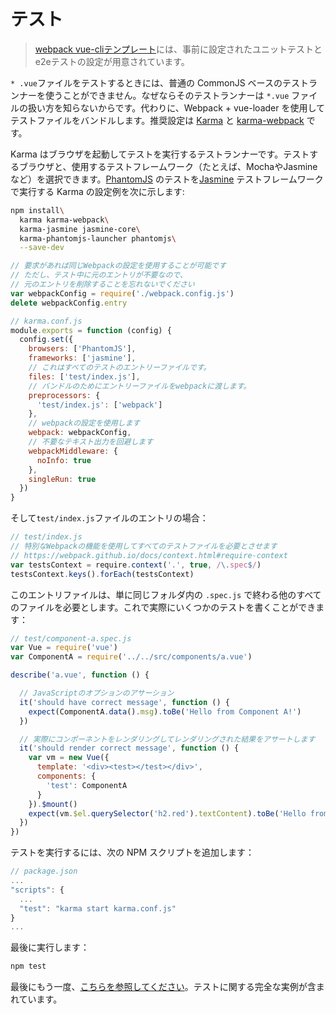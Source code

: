 # テスト

> [webpack vue-cliテンプレート](https://github.com/vuejs-templates/webpack)には、事前に設定されたユニットテストとe2eテストの設定が用意されています。

`* .vue`ファイルをテストするときには、普通の CommonJS ベースのテストランナーを使うことができません。なぜならそのテストランナーは `*.vue` ファイルの扱い方を知らないからです。代わりに、Webpack + vue-loader を使用してテストファイルをバンドルします。推奨設定は [Karma](http://karma-runner.github.io/0.13/index.html) と [karma-webpack](https://github.com/webpack/karma-webpack) です。

Karma はブラウザを起動してテストを実行するテストランナーです。テストするブラウザと、使用するテストフレームワーク（たとえば、MochaやJasmineなど）を選択できます。[PhantomJS](http://phantomjs.org/) のテストを[Jasmine](http://jasmine.github.io/edge/introduction.html) テストフレームワークで実行する Karma の設定例を次に示します:

``` bash
npm install\
  karma karma-webpack\
  karma-jasmine jasmine-core\
  karma-phantomjs-launcher phantomjs\
  --save-dev
```

``` js
// 要求があれば同じWebpackの設定を使用することが可能です
// ただし、テスト中に元のエントリが不要なので、
// 元のエントリを削除することを忘れないでください
var webpackConfig = require('./webpack.config.js')
delete webpackConfig.entry

// karma.conf.js
module.exports = function (config) {
  config.set({
    browsers: ['PhantomJS'],
    frameworks: ['jasmine'],
    // これはすべてのテストのエントリーファイルです。
    files: ['test/index.js'],
    // バンドルのためにエントリーファイルをwebpackに渡します。
    preprocessors: {
      'test/index.js': ['webpack']
    },
    // webpackの設定を使用します
    webpack: webpackConfig,
    // 不要なテキスト出力を回避します
    webpackMiddleware: {
      noInfo: true
    },
    singleRun: true
  })
}
```

そして`test/index.js`ファイルのエントリの場合：

``` js
// test/index.js
// 特別なWebpackの機能を使用してすべてのテストファイルを必要とさせます
// https://webpack.github.io/docs/context.html#require-context
var testsContext = require.context('.', true, /\.spec$/)
testsContext.keys().forEach(testsContext)
```

このエントリファイルは、単に同じフォルダ内の `.spec.js` で終わる他のすべてのファイルを必要とします。これで実際にいくつかのテストを書くことができます：

``` js
// test/component-a.spec.js
var Vue = require('vue')
var ComponentA = require('../../src/components/a.vue')

describe('a.vue', function () {

  // JavaScriptのオプションのアサーション
  it('should have correct message', function () {
    expect(ComponentA.data().msg).toBe('Hello from Component A!')
  })

  // 実際にコンポーネントをレンダリングしてレンダリングされた結果をアサートします
  it('should render correct message', function () {
    var vm = new Vue({
      template: '<div><test></test></div>',
      components: {
        'test': ComponentA
      }
    }).$mount()
    expect(vm.$el.querySelector('h2.red').textContent).toBe('Hello from Component A!')
  })
})
```

テストを実行するには、次の NPM スクリプトを追加します：

``` js
// package.json
...
"scripts": {
  ...
  "test": "karma start karma.conf.js"
}
...
```

最後に実行します：

``` bash
npm test
```

最後にもう一度、[こちらを参照してください](https://github.com/vuejs-templates/webpack)。テストに関する完全な実例が含まれています。
